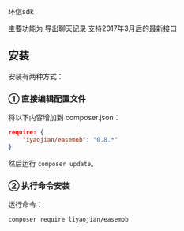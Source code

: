 环信sdk

主要功能为 导出聊天记录 支持2017年3月后的最新接口

## 安装

安装有两种方式：

### ① 直接编辑配置文件

将以下内容增加到 composer.json：

```json
require: {
    "iyaojian/easemob": "0.8.*"
}
```

然后运行 `composer update`。

### ② 执行命令安装

运行命令：

```bash
composer require liyaojian/easemob
```